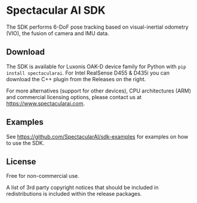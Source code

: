 # Spectacular AI SDK

The SDK performs 6-DoF pose tracking based on visual-inertial odometry (VIO), the fusion of camera and IMU data.

## Download

The SDK is available for Luxonis OAK-D device family for Python with `pip install spectacularai`. For Intel RealSense D455 & D435i you can download the C++ plugin from the Releases on the right.

For more alternatives (support for other devices), CPU architectures (ARM) and commercial licensing options, please contact us at https://www.spectacularai.com.

## Examples

See https://github.com/SpectacularAI/sdk-examples for examples on how to use the SDK.

## License

Free for non-commercial use.

A list of 3rd party copyright notices that should be included in redistributions is included within the release packages.
